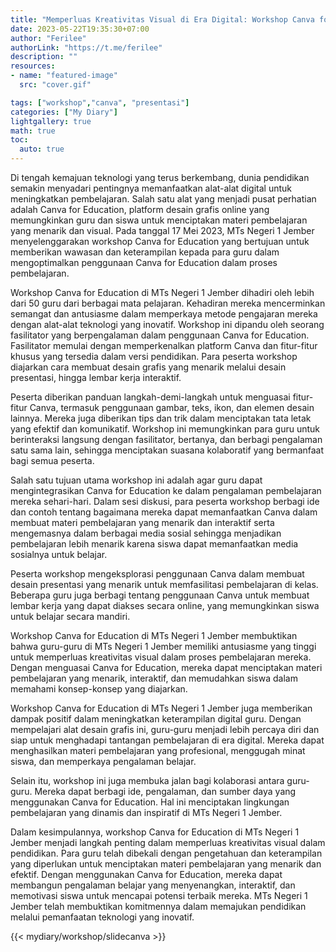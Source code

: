```yaml
---
title: "Memperluas Kreativitas Visual di Era Digital: Workshop Canva for Education di MTs Negeri 1 Jember"
date: 2023-05-22T19:35:30+07:00
author: "Ferilee"
authorLink: "https://t.me/ferilee"
description: ""
resources:
- name: "featured-image"
  src: "cover.gif"

tags: ["workshop","canva", "presentasi"]
categories: ["My Diary"]
lightgallery: true
math: true
toc:
  auto: true
---
```

Di tengah kemajuan teknologi yang terus berkembang, dunia pendidikan semakin menyadari pentingnya memanfaatkan alat-alat digital untuk meningkatkan pembelajaran. Salah satu alat yang menjadi pusat perhatian adalah Canva for Education, platform desain grafis online yang memungkinkan guru dan siswa untuk menciptakan materi pembelajaran yang menarik dan visual. Pada tanggal 17 Mei 2023, MTs Negeri 1 Jember menyelenggarakan workshop Canva for Education yang bertujuan untuk memberikan wawasan dan keterampilan kepada para guru dalam mengoptimalkan penggunaan Canva for Education dalam proses pembelajaran.

Workshop Canva for Education di MTs Negeri 1 Jember dihadiri oleh lebih dari 50 guru dari berbagai mata pelajaran. Kehadiran mereka mencerminkan semangat dan antusiasme dalam memperkaya metode pengajaran mereka dengan alat-alat teknologi yang inovatif. Workshop ini dipandu oleh seorang fasilitator yang berpengalaman dalam penggunaan Canva for Education. Fasilitator memulai dengan memperkenalkan platform Canva dan fitur-fitur khusus yang tersedia dalam versi pendidikan. Para peserta workshop diajarkan cara membuat desain grafis yang menarik melalui desain presentasi, hingga lembar kerja interaktif.

Peserta diberikan panduan langkah-demi-langkah untuk menguasai fitur-fitur Canva, termasuk penggunaan gambar, teks, ikon, dan elemen desain lainnya. Mereka juga diberikan tips dan trik dalam menciptakan tata letak yang efektif dan komunikatif. Workshop ini memungkinkan para guru untuk berinteraksi langsung dengan fasilitator, bertanya, dan berbagi pengalaman satu sama lain, sehingga menciptakan suasana kolaboratif yang bermanfaat bagi semua peserta.

Salah satu tujuan utama workshop ini adalah agar guru dapat mengintegrasikan Canva for Education ke dalam pengalaman pembelajaran mereka sehari-hari. Dalam sesi diskusi, para peserta workshop berbagi ide dan contoh tentang bagaimana mereka dapat memanfaatkan Canva dalam membuat materi pembelajaran yang menarik dan interaktif serta mengemasnya dalam berbagai media sosial sehingga menjadikan pembelajaran lebih menarik karena siswa dapat memanfaatkan media sosialnya untuk belajar.

Peserta workshop mengeksplorasi penggunaan Canva dalam membuat desain presentasi yang menarik untuk memfasilitasi pembelajaran di kelas. Beberapa guru juga berbagi tentang penggunaan Canva untuk membuat lembar kerja yang dapat diakses secara online, yang memungkinkan siswa untuk belajar secara mandiri.

Workshop Canva for Education di MTs Negeri 1 Jember membuktikan bahwa guru-guru di MTs Negeri 1 Jember memiliki antusiasme yang tinggi untuk memperluas kreativitas visual dalam proses pembelajaran mereka. Dengan menguasai Canva for Education, mereka dapat menciptakan materi pembelajaran yang menarik, interaktif, dan memudahkan siswa dalam memahami konsep-konsep yang diajarkan.

Workshop Canva for Education di MTs Negeri 1 Jember juga memberikan dampak positif dalam meningkatkan keterampilan digital guru. Dengan mempelajari alat desain grafis ini, guru-guru menjadi lebih percaya diri dan siap untuk menghadapi tantangan pembelajaran di era digital. Mereka dapat menghasilkan materi pembelajaran yang profesional, menggugah minat siswa, dan memperkaya pengalaman belajar.

Selain itu, workshop ini juga membuka jalan bagi kolaborasi antara guru-guru. Mereka dapat berbagi ide, pengalaman, dan sumber daya yang menggunakan Canva for Education. Hal ini menciptakan lingkungan pembelajaran yang dinamis dan inspiratif di MTs Negeri 1 Jember.

Dalam kesimpulannya, workshop Canva for Education di MTs Negeri 1 Jember menjadi langkah penting dalam memperluas kreativitas visual dalam pendidikan. Para guru telah dibekali dengan pengetahuan dan keterampilan yang diperlukan untuk menciptakan materi pembelajaran yang menarik dan efektif. Dengan menggunakan Canva for Education, mereka dapat membangun pengalaman belajar yang menyenangkan, interaktif, dan memotivasi siswa untuk mencapai potensi terbaik mereka. MTs Negeri 1 Jember telah membuktikan komitmennya dalam memajukan pendidikan melalui pemanfaatan teknologi yang inovatif.

{{< mydiary/workshop/slidecanva >}}
